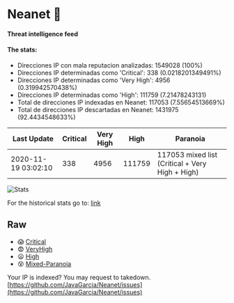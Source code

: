 # Neanet :hocho:
#### Threat intelligence feed
#### The stats:

- Direcciones IP con mala reputacion analizadas: 1549028 (100%)
- Direcciones IP determinadas como 'Critical':  338 (0.0218201349491%)
- Direcciones IP determinadas como 'Very High':  4956 (0.319942570438%)
- Direcciones IP determinadas como 'High':  111759 (7.21478243131)
- Total de direcciones IP indexadas en Neanet:  117053 (7.55654513669%)
- Total de direcciones IP descartadas en Neanet:  1431975 (92.4434548633%)

| Last Update | Critical | Very High | High | Paranoia |
| --- | --- | --- | --- | --- |
| 2020-11-19 03:02:10 | 338 | 4956 | 111759 | 117053 mixed list (Critical + Very High + High)|

![Stats](https://docs.google.com/spreadsheets/d/e/2PACX-1vSnaNMIXVabIpDJjufMlzH7poXnshF3mgd8Is1g9ytUEzVsP5my4Trn8f-xkoLLQ38xpL3HtmUexLo6/pubchart?oid=501124687&format=image)

For the historical stats go to: [link](/stats.csv)
## Raw
- :scream: [Critical](https://raw.githubusercontent.com/JavaGarcia/Neanet/master/blacklists/neanet_critical.txt)
- :fearful: [VeryHigh](https://raw.githubusercontent.com/JavaGarcia/Neanet/master/blacklists/neanet_veryHigh.txtt)
- :frowning: [High](https://raw.githubusercontent.com/JavaGarcia/Neanet/master/blacklists/neanet_high.txt)
- :dizzy_face: [Mixed-Paranoia](https://raw.githubusercontent.com/JavaGarcia/Neanet/master/blacklists/neanet_all.txt)


Your IP is indexed? You may request to takedown. [https://github.com/JavaGarcia/Neanet/issues](https://github.com/JavaGarcia/Neanet/issues)





































































































































































































































































































































































































































































































































































































































































































































































































































































































































































































































































































































































































































































































































































































































































































































































































































































































































































































































































































































































































































































































































































































































































































































